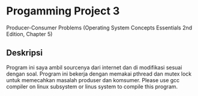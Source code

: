 # Progamming Project 3
Producer-Consumer Problems (Operating System Concepts Essentials 2nd Edition, Chapter 5)
## Deskripsi
Program ini saya ambil sourcenya dari internet dan di modifikasi sesuai dengan soal. Program ini bekerja dengan memakai pthread dan mutex lock untuk memecahkan masalah produser dan komsumer. Please use gcc compiler on linux subsystem or linus system to compile this program.


